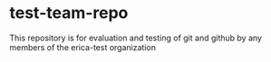 # test-team-repo
This repository is for evaluation and testing of git and github by any members of the erica-test organization
